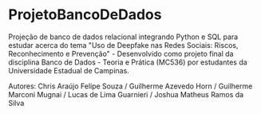 # ProjetoBancoDeDados
Projeção de banco de dados relacional integrando Python e SQL para estudar acerca do tema "Uso de Deepfake nas Redes Sociais: Riscos, Reconhecimento e Prevenção" -  Desenvolvido como projeto final da disciplina Banco de Dados -  Teoria e Prática (MC536) por estudantes da Universidade Estadual de Campinas.

Autores: Chris Araújo Felipe Souza / Guilherme Azevedo Horn / Guilherme Marconi Mugnai / Lucas de Lima Guarnieri / Joshua Matheus Ramos da Silva
